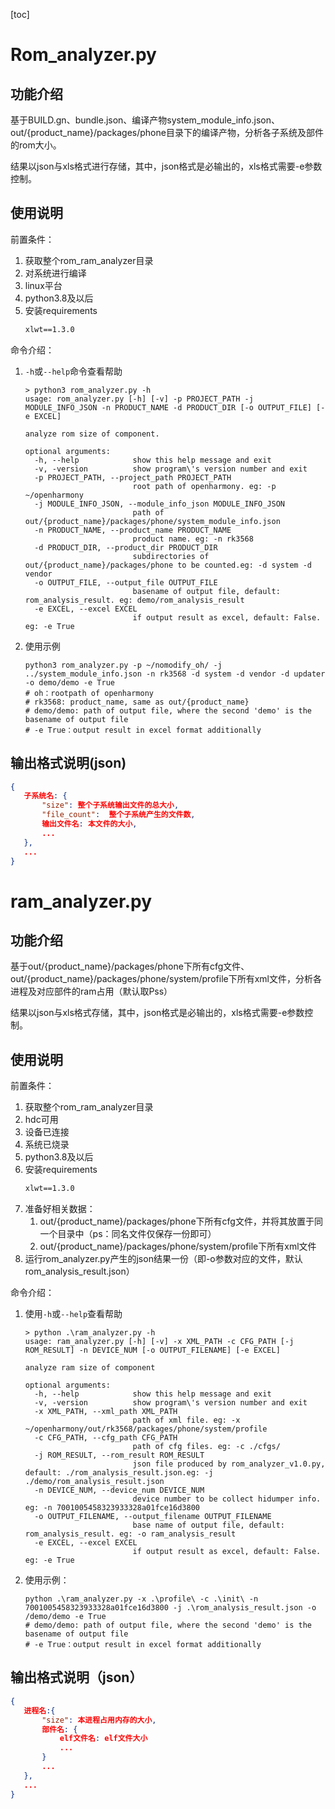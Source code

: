 [toc]

# Rom_analyzer.py

## 功能介绍

基于BUILD.gn、bundle.json、编译产物system_module_info.json、out/{product_name}/packages/phone目录下的编译产物，分析各子系统及部件的rom大小。

结果以json与xls格式进行存储，其中，json格式是必输出的，xls格式需要-e参数控制。

## 使用说明

前置条件：

1. 获取整个rom_ram_analyzer目录
1. 对系统进行编译
1. linux平台
1. python3.8及以后
1. 安装requirements
    ```txt
    xlwt==1.3.0
    ```

命令介绍：

1. `-h`或`--help`命令查看帮助
   ```shell
   > python3 rom_analyzer.py -h
   usage: rom_analyzer.py [-h] [-v] -p PROJECT_PATH -j MODULE_INFO_JSON -n PRODUCT_NAME -d PRODUCT_DIR [-o OUTPUT_FILE] [-e EXCEL]
   
   analyze rom size of component.
   
   optional arguments:
     -h, --help            show this help message and exit
     -v, -version          show program\'s version number and exit
     -p PROJECT_PATH, --project_path PROJECT_PATH
                           root path of openharmony. eg: -p ~/openharmony
     -j MODULE_INFO_JSON, --module_info_json MODULE_INFO_JSON
                           path of out/{product_name}/packages/phone/system_module_info.json
     -n PRODUCT_NAME, --product_name PRODUCT_NAME
                           product name. eg: -n rk3568
     -d PRODUCT_DIR, --product_dir PRODUCT_DIR
                           subdirectories of out/{product_name}/packages/phone to be counted.eg: -d system -d vendor
     -o OUTPUT_FILE, --output_file OUTPUT_FILE
                           basename of output file, default: rom_analysis_result. eg: demo/rom_analysis_result
     -e EXCEL, --excel EXCEL
                           if output result as excel, default: False. eg: -e True
   ```
1. 使用示例
   ```shell
   python3 rom_analyzer.py -p ~/nomodify_oh/ -j ../system_module_info.json -n rk3568 -d system -d vendor -d updater -o demo/demo -e True
   # oh：rootpath of openharmony
   # rk3568: product_name, same as out/{product_name}
   # demo/demo: path of output file, where the second 'demo' is the basename of output file
   # -e True：output result in excel format additionally
   ```

## 输出格式说明(json)


```json
{
   子系统名: {
       "size": 整个子系统输出文件的总大小,
       "file_count":  整个子系统产生的文件数,
       输出文件名: 本文件的大小,
       ...
   },  
   ...
}
```

# ram_analyzer.py

## 功能介绍

基于out/{product_name}/packages/phone下所有cfg文件、out/{product_name}/packages/phone/system/profile下所有xml文件，分析各进程及对应部件的ram占用（默认取Pss）

结果以json与xls格式存储，其中，json格式是必输出的，xls格式需要-e参数控制。

## 使用说明

前置条件：

1. 获取整个rom_ram_analyzer目录
2. hdc可用
2. 设备已连接
3. 系统已烧录
3. python3.8及以后
4. 安装requirements
   ```txt
   xlwt==1.3.0
   ```
5. 准备好相关数据：
   1. out/{product_name}/packages/phone下所有cfg文件，并将其放置于同一个目录中（ps：同名文件仅保存一份即可）
   1. out/{product_name}/packages/phone/system/profile下所有xml文件
6. 运行rom_analyzer.py产生的json结果一份（即-o参数对应的文件，默认rom_analysis_result.json）

命令介绍：

1. 使用`-h`或`--help`查看帮助
   ```shell
   > python .\ram_analyzer.py -h
   usage: ram_analyzer.py [-h] [-v] -x XML_PATH -c CFG_PATH [-j ROM_RESULT] -n DEVICE_NUM [-o OUTPUT_FILENAME] [-e EXCEL]
   
   analyze ram size of component
   
   optional arguments:
     -h, --help            show this help message and exit
     -v, -version          show program\'s version number and exit
     -x XML_PATH, --xml_path XML_PATH
                           path of xml file. eg: -x ~/openharmony/out/rk3568/packages/phone/system/profile
     -c CFG_PATH, --cfg_path CFG_PATH
                           path of cfg files. eg: -c ./cfgs/
     -j ROM_RESULT, --rom_result ROM_RESULT
                           json file produced by rom_analyzer_v1.0.py, default: ./rom_analysis_result.json.eg: -j ./demo/rom_analysis_result.json
     -n DEVICE_NUM, --device_num DEVICE_NUM
                           device number to be collect hidumper info. eg: -n 7001005458323933328a01fce16d3800
     -o OUTPUT_FILENAME, --output_filename OUTPUT_FILENAME
                           base name of output file, default: rom_analysis_result. eg: -o ram_analysis_result
     -e EXCEL, --excel EXCEL
                           if output result as excel, default: False. eg: -e True
   ```
2. 使用示例：
   ```shell
   python .\ram_analyzer.py -x .\profile\ -c .\init\ -n 7001005458323933328a01fce16d3800 -j .\rom_analysis_result.json -o /demo/demo -e True
   # demo/demo: path of output file, where the second 'demo' is the basename of output file
   # -e True：output result in excel format additionally
   ```
## 输出格式说明（json）
```json
{
   进程名:{
       "size": 本进程占用内存的大小,
       部件名: {
           elf文件名: elf文件大小 
           ...
       }
       ...
   },
   ...
}
```
